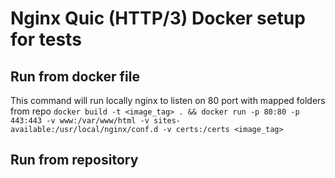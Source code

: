 # Nginx Quic (HTTP/3) Docker setup for tests 

## Run from docker file 
This command will run locally nginx to listen on 80 port with mapped folders from repo
`docker build -t <image_tag> . && docker run -p 80:80 -p 443:443 -v www:/var/www/html -v sites-available:/usr/local/nginx/conf.d -v certs:/certs <image_tag> `

## Run from repository   
